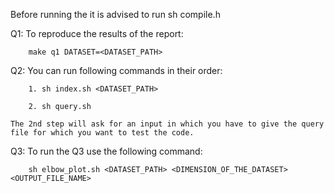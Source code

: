 Before running the it is advised to run
    sh compile.h

Q1: 
    To reproduce the results of the report:
        
        make q1 DATASET=<DATASET_PATH>

Q2:
    You can run following commands in their order:
        
        1. sh index.sh <DATASET_PATH>
        
        2. sh query.sh
    
    The 2nd step will ask for an input in which you have to give the query file for which you want to test the code.

Q3:
    To run the Q3 use the following command:
    
        sh elbow_plot.sh <DATASET_PATH> <DIMENSION_OF_THE_DATASET> <OUTPUT_FILE_NAME>
    
